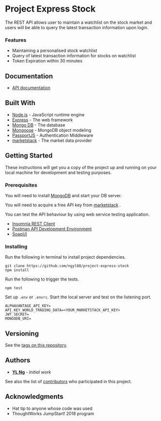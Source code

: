 # Project Express Stock

The REST API allows user to maintain a watchlist on the stock market and users will be able to query the latest transaction information upon login.

### Features
* Maintaining a personalised stock watchlist
* Query of latest transaction information for stocks on watchlist
* Token Expiration within 30 minutes

## Documentation
- [API documentation](https://express-stock-30545.herokuapp.com/api-docs/)

## Built With
- [Node.js](https://nodejs.org/) - JavaScript runtime engine
- [Express](https://expressjs.com/) - The web framework
- [Mongo DB](https://www.mongodb.com/) - The database
- [Mongoose](http://mongoosejs.com/) - MongoDB object modeling
- [PassportJS](http://www.passportjs.org/) - Authentication Middleware
- [marketstack](https://marketstack.com) - The market data provider

## Getting Started

These instructions will get you a copy of the project up and running on your local machine for development and testing purposes.

### Prerequisites

You will need to install [MongoDB](https://www.mongodb.com/download-center) and start your DB server.

You will need to acquire a free API key from [marketstack](https://marketstack.com) .

You can test the API behaviour by using web service testing application.
- [Insomnia REST Client](https://insomnia.rest/)
- [Postman API Development Environment](https://www.getpostman.com/)
- [SoapUI](https://www.soapui.org/)

### Installing

Run the following in terminal to install project dependencies.

```
git clone https://github.com/ngyl88/project-express-stock
npm install
```

Run the following to trigger the tests.

```
npm test
```

Set up `.env` or `.envrc`. Start the local server and test on the listening port.

```
ALPHAVANTAGE_API_KEY=
API_KEY_WORLD_TRADING_DATA=<YOUR_MARKETSTACK_API_KEY>
JWT_SECRET=
MONGODB_URI=
```

## Versioning
See the [tags on this repository](https://github.com/ngyl88/project-express-stock/tags). 

## Authors

* [**YL Ng**](https://github.com/ngyl88) - *Initial work*

See also the list of [contributors](https://github.com/ngyl88/project-express-stock/contributors) who participated in this project.

## Acknowledgments

* Hat tip to anyone whose code was used
* ThoughtWorks JumpStart! 2018 program

